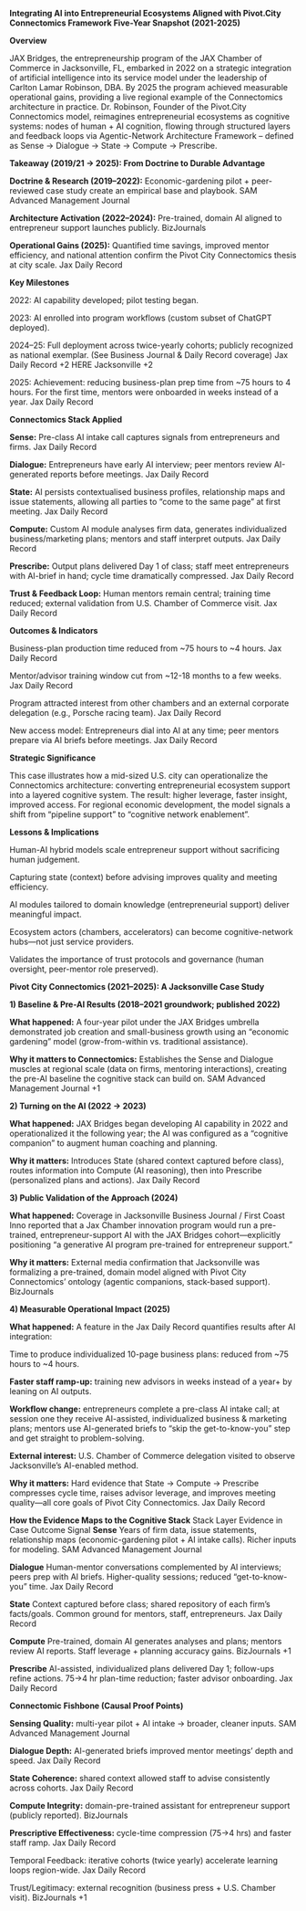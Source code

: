 **Integrating AI into Entrepreneurial Ecosystems Aligned with Pivot.City Connectomics Framework
Five-Year Snapshot (2021-2025)**

**Overview**

JAX Bridges, the entrepreneurship program of the JAX Chamber of Commerce in Jacksonville, FL, embarked in 2022 on a strategic integration of artificial intelligence into its service model under the leadership of Carlton Lamar Robinson, DBA. By 2025 the program achieved measurable operational gains, providing a live regional example of the Connectomics architecture in practice. Dr. Robinson, Founder of the Pivot.City Connectomics model, reimagines entrepreneurial ecosystems as cognitive systems: nodes of human + AI cognition, flowing through structured layers and feedback loops via Agentic-Network Architecture Framework – defined as Sense → Dialogue → State → Compute → Prescribe.

**Takeaway (2019/21 → 2025): From Doctrine to Durable Advantage**

**Doctrine & Research (2019–2022):** Economic-gardening pilot + peer-reviewed case study create an empirical base and playbook. 
SAM Advanced Management Journal

**Architecture Activation (2022–2024):** Pre-trained, domain AI aligned to entrepreneur support launches publicly. 
BizJournals

**Operational Gains (2025):** Quantified time savings, improved mentor efficiency, and national attention confirm the Pivot City Connectomics thesis at city scale. 
Jax Daily Record

**Key Milestones**

2022: AI capability developed; pilot testing began.

2023: AI enrolled into program workflows (custom subset of ChatGPT deployed).

2024–25: Full deployment across twice-yearly cohorts; publicly recognized as national exemplar. (See Business Journal & Daily Record coverage) 
Jax Daily Record
+2
HERE Jacksonville
+2

2025: Achievement: reducing business-plan prep time from ~75 hours to 4 hours. For the first time, mentors were onboarded in weeks instead of a year. 
Jax Daily Record

**Connectomics Stack Applied**

**Sense:** Pre-class AI intake call captures signals from entrepreneurs and firms. 
Jax Daily Record

**Dialogue:** Entrepreneurs have early AI interview; peer mentors review AI-generated reports before meetings. 
Jax Daily Record

**State:** AI persists contextualised business profiles, relationship maps and issue statements, allowing all parties to “come to the same page” at first meeting. 
Jax Daily Record

**Compute:** Custom AI module analyses firm data, generates individualized business/marketing plans; mentors and staff interpret outputs. 
Jax Daily Record

**Prescribe:** Output plans delivered Day 1 of class; staff meet entrepreneurs with AI-brief in hand; cycle time dramatically compressed. 
Jax Daily Record

**Trust & Feedback Loop:** Human mentors remain central; training time reduced; external validation from U.S. Chamber of Commerce visit. 
Jax Daily Record

**Outcomes & Indicators**

Business-plan production time reduced from ~75 hours to ~4 hours. 
Jax Daily Record

Mentor/advisor training window cut from ~12-18 months to a few weeks. 
Jax Daily Record

Program attracted interest from other chambers and an external corporate delegation (e.g., Porsche racing team). 
Jax Daily Record

New access model: Entrepreneurs dial into AI at any time; peer mentors prepare via AI briefs before meetings. 
Jax Daily Record

**Strategic Significance**

This case illustrates how a mid-sized U.S. city can operationalize the Connectomics architecture: converting entrepreneurial ecosystem support into a layered cognitive system. The result: higher leverage, faster insight, improved access. For regional economic development, the model signals a shift from “pipeline support” to “cognitive network enablement”.

**Lessons & Implications**

Human-AI hybrid models scale entrepreneur support without sacrificing human judgement.

Capturing state (context) before advising improves quality and meeting efficiency.

AI modules tailored to domain knowledge (entrepreneurial support) deliver meaningful impact.

Ecosystem actors (chambers, accelerators) can become cognitive-network hubs—not just service providers.

Validates the importance of trust protocols and governance (human oversight, peer-mentor role preserved).

**Pivot City Connectomics (2021–2025): A Jacksonville Case Study**

**1) Baseline & Pre-AI Results (2018–2021 groundwork; published 2022)**

**What happened:** A four-year pilot under the JAX Bridges umbrella demonstrated job creation and small-business growth using an “economic gardening” model (grow-from-within vs. traditional assistance).

**Why it matters to Connectomics:** Establishes the Sense and Dialogue muscles at regional scale (data on firms, mentoring interactions), creating the pre-AI baseline the cognitive stack can build on. 
SAM Advanced Management Journal
+1

**2) Turning on the AI (2022 → 2023)**

**What happened:** JAX Bridges began developing AI capability in 2022 and operationalized it the following year; the AI was configured as a “cognitive companion” to augment human coaching and planning.

**Why it matters:** Introduces State (shared context captured before class), routes information into Compute (AI reasoning), then into Prescribe (personalized plans and actions). 
Jax Daily Record

**3) Public Validation of the Approach (2024)**

**What happened:** Coverage in Jacksonville Business Journal / First Coast Inno reported that a Jax Chamber innovation program would run a pre-trained, entrepreneur-support AI with the JAX Bridges cohort—explicitly positioning “a generative AI program pre-trained for entrepreneur support.”

**Why it matters:** External media confirmation that Jacksonville was formalizing a pre-trained, domain model aligned with Pivot City Connectomics’ ontology (agentic companions, stack-based support). 
BizJournals

**4) Measurable Operational Impact (2025)**

**What happened:** A feature in the Jax Daily Record quantifies results after AI integration:

Time to produce individualized 10-page business plans: reduced from ~75 hours to ~4 hours.

**Faster staff ramp-up:** training new advisors in weeks instead of a year+ by leaning on AI outputs.

**Workflow change:** entrepreneurs complete a pre-class AI intake call; at session one they receive AI-assisted, individualized business & marketing plans; mentors use AI-generated briefs to “skip the get-to-know-you” step and get straight to problem-solving.

**External interest:** U.S. Chamber of Commerce delegation visited to observe Jacksonville’s AI-enabled method.

**Why it matters:** Hard evidence that State → Compute → Prescribe compresses cycle time, raises advisor leverage, and improves meeting quality—all core goals of Pivot City Connectomics. 
Jax Daily Record

**How the Evidence Maps to the Cognitive Stack**
Stack Layer	Evidence in Case	Outcome Signal
**Sense**	Years of firm data, issue statements, relationship maps (economic-gardening pilot + AI intake calls).	Richer inputs for modeling. 
SAM Advanced Management Journal

**Dialogue**	Human-mentor conversations complemented by AI interviews; peers prep with AI briefs.	Higher-quality sessions; reduced “get-to-know-you” time. 
Jax Daily Record

**State**	Context captured before class; shared repository of each firm’s facts/goals.	Common ground for mentors, staff, entrepreneurs. 
Jax Daily Record

**Compute**	Pre-trained, domain AI generates analyses and plans; mentors review AI reports.	Staff leverage + planning accuracy gains. 
BizJournals
+1

**Prescribe**	AI-assisted, individualized plans delivered Day 1; follow-ups refine actions.	75→4 hr plan-time reduction; faster advisor onboarding. 
Jax Daily Record

**Connectomic Fishbone (Causal Proof Points)**

**Sensing Quality:** multi-year pilot + AI intake → broader, cleaner inputs. 
SAM Advanced Management Journal

**Dialogue Depth:** AI-generated briefs improved mentor meetings’ depth and speed. 
Jax Daily Record

**State Coherence:** shared context allowed staff to advise consistently across cohorts. 
Jax Daily Record

**Compute Integrity:** domain-pre-trained assistant for entrepreneur support (publicly reported). 
BizJournals

**Prescriptive Effectiveness:** cycle-time compression (75→4 hrs) and faster staff ramp. 
Jax Daily Record

Temporal Feedback: iterative cohorts (twice yearly) accelerate learning loops region-wide. 
Jax Daily Record

Trust/Legitimacy: external recognition (business press + U.S. Chamber visit). 
BizJournals
+1

